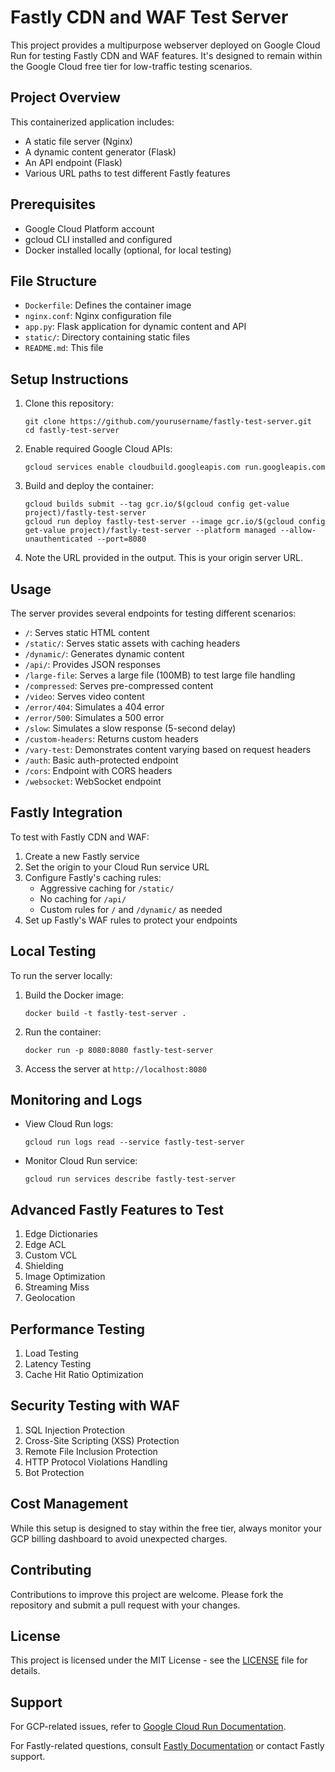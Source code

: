 # Fastly CDN and WAF Test Server

This project provides a multipurpose webserver deployed on Google Cloud Run for testing Fastly CDN and WAF features. It's designed to remain within the Google Cloud free tier for low-traffic testing scenarios.

## Project Overview

This containerized application includes:

- A static file server (Nginx)
- A dynamic content generator (Flask)
- An API endpoint (Flask)
- Various URL paths to test different Fastly features

## Prerequisites

- Google Cloud Platform account
- gcloud CLI installed and configured
- Docker installed locally (optional, for local testing)

## File Structure

- `Dockerfile`: Defines the container image
- `nginx.conf`: Nginx configuration file
- `app.py`: Flask application for dynamic content and API
- `static/`: Directory containing static files
- `README.md`: This file

## Setup Instructions

1. Clone this repository:
   ```
   git clone https://github.com/yourusername/fastly-test-server.git
   cd fastly-test-server
   ```

2. Enable required Google Cloud APIs:
   ```
   gcloud services enable cloudbuild.googleapis.com run.googleapis.com
   ```

3. Build and deploy the container:
   ```
   gcloud builds submit --tag gcr.io/$(gcloud config get-value project)/fastly-test-server
   gcloud run deploy fastly-test-server --image gcr.io/$(gcloud config get-value project)/fastly-test-server --platform managed --allow-unauthenticated --port=8080
   ```

4. Note the URL provided in the output. This is your origin server URL.

## Usage

The server provides several endpoints for testing different scenarios:

- `/`: Serves static HTML content
- `/static/`: Serves static assets with caching headers
- `/dynamic/`: Generates dynamic content
- `/api/`: Provides JSON responses
- `/large-file`: Serves a large file (100MB) to test large file handling
- `/compressed`: Serves pre-compressed content
- `/video`: Serves video content
- `/error/404`: Simulates a 404 error
- `/error/500`: Simulates a 500 error
- `/slow`: Simulates a slow response (5-second delay)
- `/custom-headers`: Returns custom headers
- `/vary-test`: Demonstrates content varying based on request headers
- `/auth`: Basic auth-protected endpoint
- `/cors`: Endpoint with CORS headers
- `/websocket`: WebSocket endpoint

## Fastly Integration

To test with Fastly CDN and WAF:

1. Create a new Fastly service
2. Set the origin to your Cloud Run service URL
3. Configure Fastly's caching rules:
   - Aggressive caching for `/static/`
   - No caching for `/api/`
   - Custom rules for `/` and `/dynamic/` as needed
4. Set up Fastly's WAF rules to protect your endpoints

## Local Testing

To run the server locally:

1. Build the Docker image:
   ```
   docker build -t fastly-test-server .
   ```

2. Run the container:
   ```
   docker run -p 8080:8080 fastly-test-server
   ```

3. Access the server at `http://localhost:8080`

## Monitoring and Logs

- View Cloud Run logs:
  ```
  gcloud run logs read --service fastly-test-server
  ```

- Monitor Cloud Run service:
  ```
  gcloud run services describe fastly-test-server
  ```

## Advanced Fastly Features to Test

1. Edge Dictionaries
2. Edge ACL
3. Custom VCL
4. Shielding
5. Image Optimization
6. Streaming Miss
7. Geolocation

## Performance Testing

1. Load Testing
2. Latency Testing
3. Cache Hit Ratio Optimization

## Security Testing with WAF

1. SQL Injection Protection
2. Cross-Site Scripting (XSS) Protection
3. Remote File Inclusion Protection
4. HTTP Protocol Violations Handling
5. Bot Protection

## Cost Management

While this setup is designed to stay within the free tier, always monitor your GCP billing dashboard to avoid unexpected charges.

## Contributing

Contributions to improve this project are welcome. Please fork the repository and submit a pull request with your changes.

## License

This project is licensed under the MIT License - see the [LICENSE](LICENSE) file for details.

## Support

For GCP-related issues, refer to [Google Cloud Run Documentation](https://cloud.google.com/run/docs).

For Fastly-related questions, consult [Fastly Documentation](https://docs.fastly.com/) or contact Fastly support.